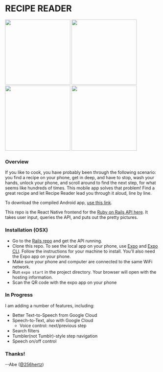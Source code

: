 # RECIPE READER

<image src="/public/images/title-screen.jpg" width="213px"/>  <image src="/public/images/search-results.jpg" width="213" />  <image src="/public/images/step.jpg" width="213px" />  <image src="/public/images/done.jpg" width="213px" />

### Overview

If you like to cook, you have probably been through the following scenario: you find a recipe on your phone, get in deep, and have to stop, wash your hands, unlock your phone, and scroll around to find the next step, for what seems like hundreds of times.  This mobile app solves that problem!  Find a great recipe and let Recipe Reader lead you through it aloud, line by line.  

To download the compiled Android app, [use this link](/public/recipe-reader.apk).  

This repo is the React Native frontend for the [Ruby on Rails API here](https://github.com/256hz/recipe-reader-rails).  It takes user input, queries the API, and puts out the pretty pictures.

### Installation (OSX)

- Go to the [Rails repo](https://github.com/256hz/recipe-reader-rails) and get the API running.
- Clone this repo.
To see the local app on your phone, use [Expo](https://github.com/expo/expo) and [Expo CLI](https://github.com/expo/expo-cli).  Follow the instructions for your machine to install.  You'll also need the Expo app on your phone.
- Make sure your phone and computer are connected to the same WiFi network.
- Run `expo start` in the project directory.  Your browser will open with the hosting information.
- Scan the QR code with the expo app on your phone

### In Progress

I am adding a number of features, including:
- Better Text-to-Speech from Google Cloud
- Speech-to-Text, also with Google Cloud
  - Voice control: next/previous step
- Search filters
- Tumbler(not Tumblr)-style step navigation
- Speech on/off control

### Thanks!
--Abe ([@256hertz](http://twitter.com/256hertz))
